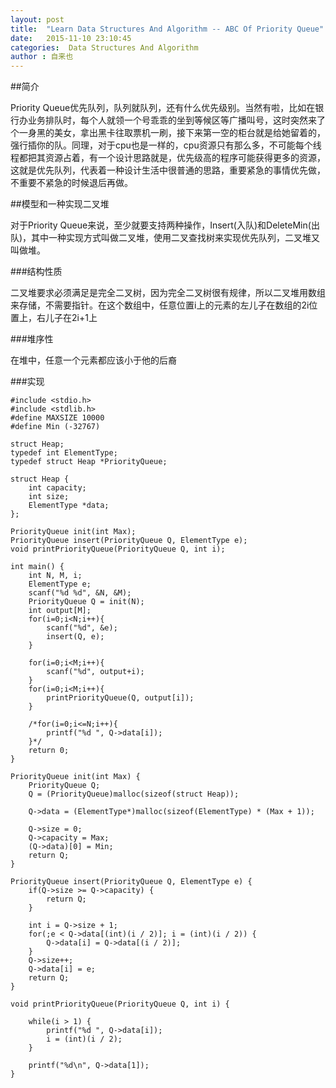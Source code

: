 ```yaml
---
layout: post
title:  "Learn Data Structures And Algorithm -- ABC Of Priority Queue"
date:   2015-11-10 23:10:45
categories:  Data Structures And Algorithm
author : 自来也
---
```


##简介

Priority Queue优先队列，队列就队列，还有什么优先级别。当然有啦，比如在银行办业务排队时，每个人就领一个号乖乖的坐到等候区等广播叫号，这时突然来了个一身黑的美女，拿出黑卡往取票机一刷，接下来第一空的柜台就是给她留着的，强行插你的队。同理，对于cpu也是一样的，cpu资源只有那么多，不可能每个线程都把其资源占着，有一个设计思路就是，优先级高的程序可能获得更多的资源，这就是优先队列，代表着一种设计生活中很普通的思路，重要紧急的事情优先做，不重要不紧急的时候退后再做。

##模型和一种实现二叉堆

对于Priority Queue来说，至少就要支持两种操作，Insert(入队)和DeleteMin(出队)，其中一种实现方式叫做二叉堆，使用二叉查找树来实现优先队列，二叉堆又叫做堆。

###结构性质

二叉堆要求必须满足是完全二叉树，因为完全二叉树很有规律，所以二叉堆用数组来存储，不需要指针。在这个数组中，任意位置i上的元素的左儿子在数组的2i位置上，右儿子在2i+1上

###堆序性

在堆中，任意一个元素都应该小于他的后裔

###实现


	#include <stdio.h>
	#include <stdlib.h>
	#define MAXSIZE 10000
	#define Min (-32767)

	struct Heap;
	typedef int ElementType;
	typedef struct Heap *PriorityQueue;

	struct Heap {
	    int capacity;
	    int size;
	    ElementType *data;
	};

	PriorityQueue init(int Max);
	PriorityQueue insert(PriorityQueue Q, ElementType e);
	void printPriorityQueue(PriorityQueue Q, int i);

	int main() {
	    int N, M, i;
	    ElementType e;
	    scanf("%d %d", &N, &M);
	    PriorityQueue Q = init(N);
	    int output[M];
	    for(i=0;i<N;i++){
	        scanf("%d", &e);
	        insert(Q, e);
	    }
	    
	    for(i=0;i<M;i++){
	        scanf("%d", output+i);   
	    }
	    for(i=0;i<M;i++){
	        printPriorityQueue(Q, output[i]);
	    }
	    
	    /*for(i=0;i<=N;i++){
	        printf("%d ", Q->data[i]);    
	    }*/
	    return 0;
	}

	PriorityQueue init(int Max) {
	    PriorityQueue Q;
	    Q = (PriorityQueue)malloc(sizeof(struct Heap));
	    
	    Q->data = (ElementType*)malloc(sizeof(ElementType) * (Max + 1));
	    
	    Q->size = 0;
	    Q->capacity = Max;
	    (Q->data)[0] = Min;
	    return Q;
	}

	PriorityQueue insert(PriorityQueue Q, ElementType e) {
	    if(Q->size >= Q->capacity) {
	        return Q;   
	    }
	    
	    int i = Q->size + 1;
	    for(;e < Q->data[(int)(i / 2)]; i = (int)(i / 2)) {
	        Q->data[i] = Q->data[(i / 2)];
	    }
	    Q->size++;
	    Q->data[i] = e;
	    return Q;
	}

	void printPriorityQueue(PriorityQueue Q, int i) {
	    
	    while(i > 1) {
	        printf("%d ", Q->data[i]);
	        i = (int)(i / 2);   
	    }
	    
	    printf("%d\n", Q->data[1]);
	}
